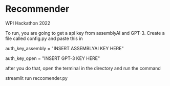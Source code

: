 # Recommender

WPI Hackathon 2022


To run, you are going to get a api key from assemblyAI and GPT-3. Create a file called config.py and paste this in


auth_key_assembly = "INSERT ASSEMBLYAI KEY HERE"

auth_key_open = "INSERT GPT-3 KEY HERE"


after you do that, open the terminal in the directory and run the command


streamlit run reccomender.py